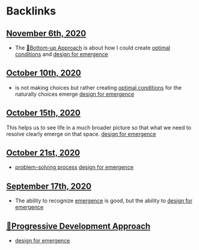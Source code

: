 
# Backlinks
## [November 6th, 2020](<November 6th, 2020.md>)
- The [🌲Bottom-up Approach](<🌲Bottom-up Approach.md>) is about how I could create [optimal conditions](<optimal conditions.md>) and [design for emergence](<design for emergence.md>)

## [October 10th, 2020](<October 10th, 2020.md>)
- is not making choices but rather creating [optimal conditions](<optimal conditions.md>) for the naturally choices emerge [design for emergence](<design for emergence.md>)

## [October 15th, 2020](<October 15th, 2020.md>)
This helps us to see life in a much broader picture so that what we need to resolve clearly emerge on that space.  [design for emergence](<design for emergence.md>)

## [October 21st, 2020](<October 21st, 2020.md>)
- [problem-solving process](<problem-solving process.md>) [design for emergence](<design for emergence.md>)

## [September 17th, 2020](<September 17th, 2020.md>)
- The ability to recognize [emergence](<emergence.md>) is good, but the ability to [design for emergence](<design for emergence.md>)

## [🌱Progressive Development Approach](<🌱Progressive Development Approach.md>)
- [design for emergence](<design for emergence.md>)

